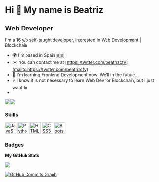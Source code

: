 Hi 👋 My name is Beatriz
========================

Web Developer
-------------

I'm a 16 y/o self-taught developer, interested in Web Development | Blockchain

*   🌍  I'm based in Spain 🇪🇸
*   ✉️  You can contact me at [https://twitter.com/beatrizcfv](mailto:https://twitter.com/beatrizcfv)
*   🧠  I'm learning Frontend Development now. We'll in the future...
*   ⚡  I know it is not necessary to learn Web Dev for Blockchain, but I just want to
*   
<a href="https://www.twitter.com/beatrizcfv" target="_blank" rel="noreferrer"><img
                  src="https://img.shields.io/twitter/follow/beatrizcfv?logo=twitter&style=for-the-badge&color=6366f1&labelColor=1c1917"
                /></a><a href="https://www.github.com/beatrizcfv0" target="_blank" rel="noreferrer"><img
                  src="https://img.shields.io/github/followers/beatrizcfv0?logo=github&style=for-the-badge&color=6366f1&labelColor=1c1917" /></a>

### Skills 
<p align="left">
<a href="https://developer.mozilla.org/en-US/docs/Web/JavaScript" target="_blank" rel="noreferrer"><img src="https://raw.githubusercontent.com/danielcranney/readme-generator/main/public/icons/skills/javascript-colored.svg" width="36" height="36" alt="JavaScript" /></a>
<a href="https://www.python.org/" target="_blank" rel="noreferrer"><img src="https://raw.githubusercontent.com/danielcranney/readme-generator/main/public/icons/skills/python-colored.svg" width="36" height="36" alt="Python" /></a>
<a href="https://developer.mozilla.org/en-US/docs/Glossary/HTML5" target="_blank" rel="noreferrer"><img src="https://raw.githubusercontent.com/danielcranney/readme-generator/main/public/icons/skills/html5-colored.svg" width="36" height="36" alt="HTML5" /></a>
<a href="https://www.w3.org/TR/CSS/#css" target="_blank" rel="noreferrer"><img src="https://raw.githubusercontent.com/danielcranney/readme-generator/main/public/icons/skills/css3-colored.svg" width="36" height="36" alt="CSS3" /></a>
<a href="https://getbootstrap.com/" target="_blank" rel="noreferrer"><img src="https://raw.githubusercontent.com/danielcranney/readme-generator/main/public/icons/skills/bootstrap-colored.svg" width="36" height="36" alt="Bootstrap" /></a>
</p>
                   

### Badges

<b>My GitHub Stats</b>

<a href="http://www.github.com/beatrizcfv0"><img src="https://github-readme-streak-stats.herokuapp.com/?user=beatrizcfv0&stroke=ffffff&background=1c1917&ring=f97316&fire=f97316&currStreakNum=ffffff&currStreakLabel=f97316&sideNums=ffffff&sideLabels=ffffff&dates=ffffff&hide_border=true" /></a>

<a href="http://www.github.com/beatrizcfv0"><img src="https://activity-graph.herokuapp.com/graph?username=beatrizcfv0&bg_color=1c1917&color=ffffff&line=6366f1&point=ffffff&area_color=1c1917&area=true&hide_border=true&custom_title=GitHub%20Commits%20Graph" alt="GitHub Commits Graph" /></a>
